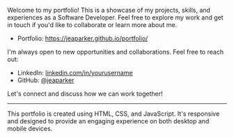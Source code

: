 Welcome to my portfolio! This is a showcase of my projects, skills, and experiences as a Software Developer. Feel free to explore my work and get in touch if you'd like to collaborate or learn more about me.

- Portfolio: https://jeaparker.github.io/portfolio/

I'm always open to new opportunities and collaborations. Feel free to reach out:

- LinkedIn: [linkedin.com/in/yourusername](https://www.linkedin.com/in/jea-parker/)
- GitHub: [@jeaparker](https://github.com/jeaparker)

Let's connect and discuss how we can work together!

---

This portfolio is created using HTML, CSS, and JavaScript. It's responsive and designed to provide an engaging experience on both desktop and mobile devices.
